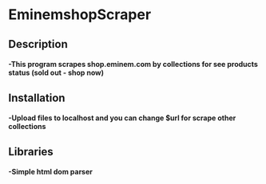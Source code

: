 # EminemshopScraper
<h2>Description</h2>
<h4>-This program scrapes shop.eminem.com by collections for see products status (sold out - shop now)</h4>
<h2>Installation</h2>
<h4>-Upload files to localhost and you can change $url for scrape other collections</h4>
<h2>Libraries</h2>
<h4>-Simple html dom parser</h4>

